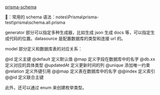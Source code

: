 [prisma-schema](https://www.prisma.io/docs/orm/prisma-schema)

🌰：常用的 schema 语法：notes\Prisma\prisma-test\prisma\schema.all.prisma

generator 部分可以指定多种生成器，比如生成 json 生成 docs 等，可以指定生成代码的位置。datasource 是配置数据库的类型和连接 url 的。

model 部分定义和数据库表的对应关系：

@id 定义主键
@default 定义默认值
@map 定义字段在数据库中的名字
@db.xx 定义对应的具体类型
@updatedAt 定义更新时间的列
@unique 添加唯一约束
@relation 定义外键引用
@@map 定义表在数据库中的名字
@@index 定义索引
@@id 定义联合主键

此外，还可以通过 enum 来创建枚举类型。